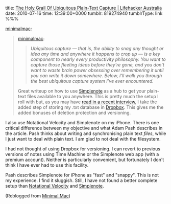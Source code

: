 title: [The Holy Grail Of Ubiquitous Plain-Text Capture | Lifehacker Australia](http://www.lifehacker.com.au/2010/07/the-holy-grail-of-ubiquitous-plain-text-capture/#more-363729)
date: 2010-07-16
time: 12:39:00+0000
tumblr: 819274940
tumblrType: link
%%%

<p><a href="http://minimalmac.com/post/806562867/the-holy-grail-of-ubiquitous-plain-text-capture" class="tumblr_blog">minimalmac</a>:</p>

<blockquote><p><a class="tumblr_blog" href="https://minimalmac.tumblr.com/post/806562867">minimalmac</a>:</p><blockquote><em>Ubiquitous capture — that is, the ability to snag any thought or idea any time and anywhere it happens to crop up — is a key component to nearly every productivity philosophy. You want to capture those fleeting ideas before they’re gone, and you don’t want to waste brain power obsessing over remembering it until you can write it down somewhere. Below, I’ll walk you through the best ubiquitous capture system I’ve ever encountered.</em></blockquote>
<p>Great writeup on how to use <a href="http://simplenoteapp.com/">Simplenote</a> as a hub to get your plain-text files available to you anywhere. This is pretty much the setup I roll with but, as you may have <a href="http://nerdgap.com/post/785571607/talking-tools-with-patrick-rhone-of-minimal-mac">read in a recent interview</a>, I take the added step of storing my .txt database in <a href="https://www.dropbox.com/referrals/NTE1NzU5">Dropbox</a>. This gives me the added bonuses of deletion protection and versioning.</p></blockquote>

<p></p>

I also use Notational Velocity and Simplenote on my iPhone. There is one critical difference between my objective and what Adam Pash describes in the article. Pash thinks about writing and synchronising plain text *files*, while I just want to deal with plain text. I am glad to not deal with the filesystem. 

I had not thought of using Dropbox for versioning. I can revert to previous versions of notes using Time Machine or the Simplenote web app (with a premium account). Neither is particularly convenient, but fortunately I don't think I have ever had to use this facility. 

Pash describes Simplenote for iPhone as "fast" and "snappy". This is not my experience. I find it sluggish. Still, I have not found a better complete setup than [Notational Velocity](http://notational.net/) and [Simplenote](http://simplenoteapp.com/). 

(Reblogged from [Minimal Mac](https://minimalmac.com/post/806562867/the-holy-grail-of-ubiquitous-plain-text-capture))

